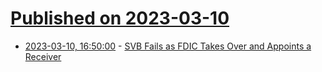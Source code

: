 # [Published on 2023-03-10](index.md)

* [2023-03-10, 16:50:00](https://news.slashdot.org/story/23/03/10/1650246/svb-fails-as-fdic-takes-over-and-appoints-a-receiver?utm_source=rss1.0mainlinkanon&utm_medium=feed) - [SVB Fails as FDIC Takes Over and Appoints a Receiver](https://news.slashdot.org/story/23/03/10/1650246/svb-fails-as-fdic-takes-over-and-appoints-a-receiver?utm_source=rss1.0mainlinkanon&utm_medium=feed)
